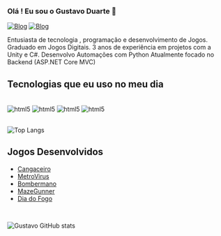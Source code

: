 ### Olá ! Eu sou o Gustavo Duarte 👋
[![Blog](https://img.shields.io/badge/LinkedIn-0077B5?style=for-the-badge&logo=linkedin&logoColor=white)](https://www.linkedin.com/in/gustavo-duarte-4076b1175/)
[![Blog](https://img.shields.io/badge/Itch.io-FA5C5C?style=for-the-badge&logo=itchdotio&logoColor=white)](https://union-four.itch.io)

Entusiasta de tecnologia , programação e desenvolvimento de Jogos. 
Graduado em Jogos Digitais.
3 anos de experiência em projetos com a Unity e C#.
Desenvolvo Automações com Python
Atualmente focado no Backend (ASP.NET Core MVC)

## Tecnologias que eu uso no meu dia
<div style="display: inline_block"><br/>
    <img align="center" alt="html5" src="https://img.shields.io/badge/Python-3776AB?style=for-the-badge&logo=python&logoColor=white" />
    <img align="center" alt="html5" src="https://img.shields.io/badge/C%23-239120?style=for-the-badge&logo=c-sharp&logoColor=white" />
    <img align="center" alt="html5" src="https://img.shields.io/badge/.NET-5C2D91?style=for-the-badge&logo=.net&logoColor=white" />
    <img align="center" alt="html5" src="https://img.shields.io/badge/Microsoft%20SQL%20Server-CC2927?style=for-the-badge&logo=microsoft%20sql%20server&logoColor=white" />   
</div>
<br/>

![Top Langs](https://github-readme-stats.vercel.app/api/top-langs/?username=guduarteF&hide=hlsl,glsl,shaderlab&langs_count=8&hide_progress=true)

## Jogos Desenvolvidos

- [Cangaceiro](https://union-four.itch.io/o-cangaceiro)<br/>
- [MetroVirus](https://union-four.itch.io/metrovrus)<br/>
- [Bombermano](https://b4rb4br4nc4.itch.io/bombermano)<br/>
- [MazeGunner](https://union-four.itch.io/mazegunner)<br/>
- [Dia do Fogo](https://union-four.itch.io/dia-do-fogo)<br/>

<br/>

![Gustavo GitHub stats](https://github-readme-stats.vercel.app/api?username=guduarteF&show_icons=true&theme=tokyonight)

